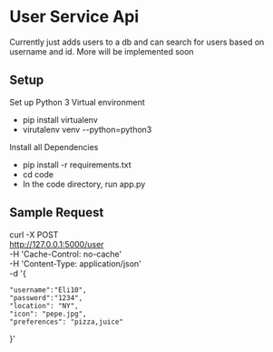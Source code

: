 # User Service Api

Currently just adds users to a db and can search for users based on username and id. More will be implemented soon

## Setup

Set up Python 3 Virtual environment 
- pip install virtualenv
- virutalenv venv --python=python3

Install all Dependencies
- pip install -r requirements.txt
- cd code
- In the code directory, run app.py


## Sample Request

curl -X POST \
  http://127.0.0.1:5000/user \
  -H 'Cache-Control: no-cache' \
  -H 'Content-Type: application/json' \
  -d '{

	"username":"Eli10",
	"password":"1234",
	"location": "NY",
	"icon": "pepe.jpg",
	"preferences": "pizza,juice"

}'
